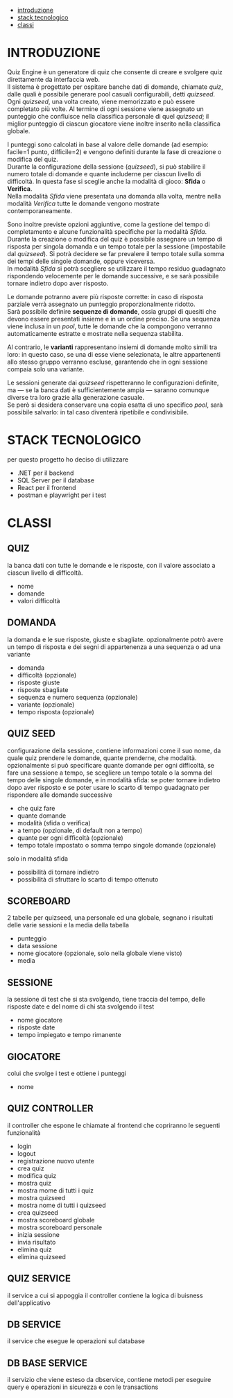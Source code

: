 



- [introduzione](#introduzione)
- [stack tecnologico](#stack%20tecnologico)
- [classi](#classi)



# INTRODUZIONE

Quiz Engine è un generatore di quiz che consente di creare e svolgere quiz direttamente da interfaccia web.  
Il sistema è progettato per ospitare banche dati di domande, chiamate _quiz_, dalle quali è possibile generare pool casuali configurabili, detti _quizseed_.  
Ogni _quizseed_, una volta creato, viene memorizzato e può essere completato più volte. Al termine di ogni sessione viene assegnato un punteggio che confluisce nella classifica personale di quel _quizseed_; il miglior punteggio di ciascun giocatore viene inoltre inserito nella classifica globale.

I punteggi sono calcolati in base al valore delle domande (ad esempio: facile=1 punto, difficile=2) e vengono definiti durante la fase di creazione o modifica del quiz.  
Durante la configurazione della sessione (_quizseed_), si può stabilire il numero totale di domande e quante includerne per ciascun livello di difficoltà. In questa fase si sceglie anche la modalità di gioco: **Sfida** o **Verifica**.  
Nella modalità _Sfida_ viene presentata una domanda alla volta, mentre nella modalità _Verifica_ tutte le domande vengono mostrate contemporaneamente.

Sono inoltre previste opzioni aggiuntive, come la gestione del tempo di completamento e alcune funzionalità specifiche per la modalità _Sfida_.  
Durante la creazione o modifica del quiz è possibile assegnare un tempo di risposta per singola domanda e un tempo totale per la sessione (impostabile dal _quizseed_). Si potrà decidere se far prevalere il tempo totale sulla somma dei tempi delle singole domande, oppure viceversa.  
In modalità _Sfida_ si potrà scegliere se utilizzare il tempo residuo guadagnato rispondendo velocemente per le domande successive, e se sarà possibile tornare indietro dopo aver risposto.

Le domande potranno avere più risposte corrette: in caso di risposta parziale verrà assegnato un punteggio proporzionalmente ridotto.  
Sarà possibile definire **sequenze di domande**, ossia gruppi di quesiti che devono essere presentati insieme e in un ordine preciso. Se una sequenza viene inclusa in un _pool_, tutte le domande che la compongono verranno automaticamente estratte e mostrate nella sequenza stabilita.

Al contrario, le **varianti** rappresentano insiemi di domande molto simili tra loro: in questo caso, se una di esse viene selezionata, le altre appartenenti allo stesso gruppo verranno escluse, garantendo che in ogni sessione compaia solo una variante.

Le sessioni generate dai _quizseed_ rispetteranno le configurazioni definite, ma — se la banca dati è sufficientemente ampia — saranno comunque diverse tra loro grazie alla generazione casuale.  
Se però si desidera conservare una copia esatta di uno specifico _pool_, sarà possibile salvarlo: in tal caso diventerà ripetibile e condivisibile.


# STACK TECNOLOGICO

per questo progetto ho deciso di utilizzare 
- .NET per il backend 
- SQL Server per il database
- React per il frontend
- postman e playwright per i test

# CLASSI


## QUIZ

la banca dati con tutte le domande e le risposte, con il valore associato a ciascun livello di difficoltà.
- nome
- domande
- valori difficoltà
## DOMANDA

la domanda e le sue risposte, giuste e sbagliate. opzionalmente potrò avere un tempo di risposta e dei segni di appartenenza a una sequenza o ad una variante

- domanda
- difficoltà (opzionale)
- risposte giuste
- risposte sbagliate
- sequenza e numero sequenza (opzionale)
- variante (opzionale)
- tempo risposta (opzionale)
## QUIZ SEED

configurazione della sessione, contiene informazioni come il suo nome, da quale quiz prendere le domande, quante prenderne, che modalità. opzionalmente si può specificare quante domande per ogni difficoltà, se fare una sessione a tempo, se scegliere un tempo totale o la somma del tempo delle singole domande, e in modalità sfida: se poter tornare indietro dopo aver risposto e se poter usare lo scarto di tempo guadagnato per rispondere alle domande successive

- che quiz fare
- quante domande
- modalità (sfida o verifica)
- a tempo (opzionale, di default non a tempo)
- quante per ogni difficoltà (opzionale)
- tempo totale impostato o somma tempo singole domande (opzionale)

solo in modalità sfida
 - possibilità di tornare indietro
 - possibilità di sfruttare lo scarto di tempo ottenuto

## SCOREBOARD

2 tabelle per quizseed, una personale ed una globale, segnano i risultati delle varie sessioni 
e la media della tabella

- punteggio
- data sessione
- nome giocatore (opzionale, solo nella globale viene visto)
- media
## SESSIONE

la sessione di test che si sta svolgendo, tiene traccia del tempo, delle risposte date e del nome di chi sta svolgendo il test

- nome giocatore
- risposte date
- tempo impiegato e tempo rimanente

## GIOCATORE

colui che svolge i test e ottiene i punteggi

- nome 

## QUIZ CONTROLLER

il controller che espone le chiamate al frontend che copriranno le seguenti funzionalità

- login 
- logout
- registrazione nuovo utente
- crea quiz
- modifica quiz
- mostra quiz
- mostra mome di tutti i quiz
- mostra quizseed
- mostra nome di tutti i quizseed
- crea quizseed
- mostra scoreboard globale
- mostra scoreboard personale
- inizia sessione 
- invia risultato
- elimina quiz
- elimina quizseed

## QUIZ SERVICE

il service a cui si appoggia il controller contiene la logica di buisness dell'applicativo

## DB SERVICE

il service che esegue le operazioni sul database

## DB BASE SERVICE
 
il servizio che viene esteso da dbservice, contiene metodi per eseguire query e operazioni in sicurezza e con le transactions

